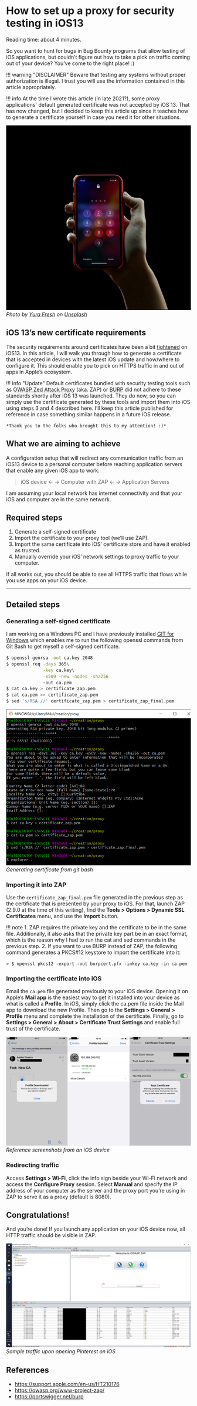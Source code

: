 # How to set up a proxy for security testing in iOS13

Reading time: about 4 minutes.

So you want to hunt for bugs in Bug Bounty programs that allow testing of iOS applications, but couldn’t figure out how to take a pick on traffic coming out of your device? You’ve come to the right place! :)

!!! warning "DISCLAIMER"
    Beware that testing any systems without proper authorization is illegal. I trust you will use the information contained in this article appropriately.

!!! info
    At the time I wrote this article (in late 2021?), some proxy applications' default generated certificate was not accepted by iOS 13. That has now changed, but I decided to keep this article up since it teaches how to generate a certificate yourself in case you need it for other situations.

![phoneLocked](proxyIos13/phoneLocked.jpeg)
*Photo by [Yura Fresh](https://unsplash.com/@mr_fresh?utm_source=unsplash&utm_medium=referral&utm_content=creditCopyText) on [Unsplash](https://unsplash.com)*

## iOS 13’s new certificate requirements
The security requirements around certificates have been a bit [tightened](https://support.apple.com/en-us/HT210176) on iOS13. In this article, I will walk you through how to generate a certificate that is accepted in devices with the latest iOS update and how/where to configure it. This should enable you to pick on HTTPS traffic in and out of apps in Apple’s ecosystem.

!!! info "Update"
    Default certificates bundled with security testing tools such as [OWASP Zed Attack Proxy](https://owasp.org/www-project-zap/) (aka. ZAP) or [BURP](https://portswigger.net/burp) did not adhere to these standards shortly after iOS 13 was launched. They do now, so you can simply use the certificate generated by these tools and import them into iOS using steps 3 and 4 described here. I’ll keep this article published for reference in case something similar happens in a future iOS release.
    
    *Thank you to the folks who brought this to my attention! :)*

## What we are aiming to achieve
A configuration setup that will redirect any communication traffic from an iOS13 device to a personal computer before reaching application servers that enable any given iOS app to work:

> iOS device ← → Computer with ZAP ← → Application Servers

I am assuming your local network has internet connectivity and that your iOS and computer are in the same network.

## Required steps
1. Generate a self-signed certificate
1. Import the certificate to your proxy tool (we’ll use ZAP).
1. Import the same certificate into iOS’ certificate store and have it enabled as trusted.
1. Manually override your iOS’ network settings to proxy traffic to your computer.

If all works out, you should be able to see all HTTPS traffic that flows while you use apps on your iOS device.

---

## Detailed steps

### Generating a self-signed certificate
I am working on a Windows PC and I have previously installed [GIT for Windows](https://git-scm.com/downloads) which enables me to run the following openssl commands from Git Bash to get myself a self-signed certificate.

```bash
$ openssl genrsa -out ca.key 2048
$ openssl req -days 365\
              -key ca.key\
              -x509 -new -nodes -sha256 
              -out ca.pem
$ cat ca.key > certificate_zap.pem
$ cat ca.pem >> certificate_zap.pem
$ sed 's/RSA //' certificate_zap.pem > certificate_zap_final.pem
```

![genCert.png](proxyIos13/genCert.png)
*Generating certificate from git bash*

### Importing it into ZAP
Use the `certificate_zap_final.pem` file generated in the previous step as the certificate that is presented by your proxy to iOS. For that, launch ZAP (2.9.0 at the time of this writing), find the **Tools > Options > Dynamic SSL Certificates** menu, and use the **Import** button.

!!! note
    1. ZAP requires the private key and the certificate to be in the same file. Additionally, it also asks that the private key part be in an exact format, which is the reason why I had to run the cat and sed commands in the previous step.
    2. If you want to use BURP instead of ZAP, the following command generates a PKCS#12 keystore to import the certificate into it:

    > $ openssl pkcs12 -export -out burpcert.pfx -inkey ca.key -in ca.pem

### Importing the certificate into iOS
Email the `ca.pem` file generated previously to your iOS device. Opening it on Apple’s **Mail app** is the easiest way to get it installed into your device as what is called a **Profile**. In iOS, simply click the ca.pem file inside the Mail app to download the new Profile. Then go to the **Settings > General > Profile** menu and complete the installation of the certificate. Finally, go to **Settings > General > About > Certificate Trust Settings** and enable full trust of the certificate.

![iosReference](proxyIos13/iosReference.png)
*Reference screenshots from an iOS device*

### Redirecting traffic
Access **Settings > Wi-Fi**, click the info sign beside your Wi-Fi network and access the **Configure Proxy** session. Select **Manual** and specify the IP address of your computer as the server and the proxy port you’re using in ZAP to serve it as a proxy (default is 8080).

## Congratulations!
And you’re done! If you launch any application on your iOS device now, all HTTP traffic should be visible in ZAP.

![zapSample.png](proxyIos13/zapSample.png)
*Sample traffic upon opening Pinterest on iOS*

## References
* https://support.apple.com/en-us/HT210176
* https://owasp.org/www-project-zap/
* https://portswigger.net/burp